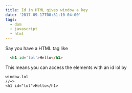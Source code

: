 ```yaml
---
title: Id in HTML gives window a key
date: '2017-09-17T00:31:10-04:00'
tags:
  - dom
  - javascript
  - html
---
```

Say you have a HTML tag like
```html
  <h1 id='lol'>Hello</h1>
```


This means you can access the elements with an id lol by

```
window.lol
//=> 
<h1 id=​"lol">​Hello​</h1>​
```



